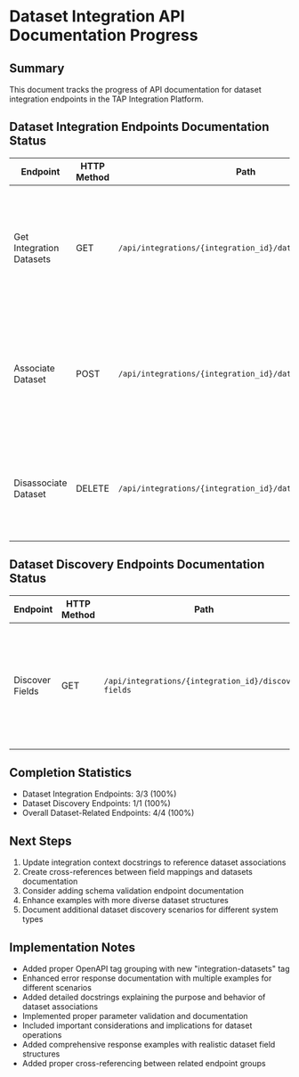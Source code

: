 # Dataset Integration API Documentation Progress

## Summary
This document tracks the progress of API documentation for dataset integration endpoints in the TAP Integration Platform.

## Dataset Integration Endpoints Documentation Status

| Endpoint | HTTP Method | Path | Status | Notes |
|----------|-------------|------|--------|-------|
| Get Integration Datasets | GET | `/api/integrations/{integration_id}/datasets` | ✅ Completed | Enhanced with detailed dataset examples including fields, improved descriptions, and proper error responses |
| Associate Dataset | POST | `/api/integrations/{integration_id}/datasets/{dataset_id}` | ✅ Completed | Added comprehensive error examples, detailed parameter descriptions, and explanation of association behaviors |
| Disassociate Dataset | DELETE | `/api/integrations/{integration_id}/datasets/{dataset_id}` | ✅ Completed | Added detailed documentation of disassociation implications, conflict scenarios, and proper error handling |

## Dataset Discovery Endpoints Documentation Status

| Endpoint | HTTP Method | Path | Status | Notes |
|----------|-------------|------|--------|-------|
| Discover Fields | GET | `/api/integrations/{integration_id}/discover-fields` | ✅ Completed | Added comprehensive source and destination field examples, detailed parameter validation, and extensive error handling documentation |

## Completion Statistics
- Dataset Integration Endpoints: 3/3 (100%)
- Dataset Discovery Endpoints: 1/1 (100%)
- Overall Dataset-Related Endpoints: 4/4 (100%)

## Next Steps
1. Update integration context docstrings to reference dataset associations
2. Create cross-references between field mappings and datasets documentation
3. Consider adding schema validation endpoint documentation
4. Enhance examples with more diverse dataset structures
5. Document additional dataset discovery scenarios for different system types

## Implementation Notes
- Added proper OpenAPI tag grouping with new "integration-datasets" tag
- Enhanced error response documentation with multiple examples for different scenarios
- Added detailed docstrings explaining the purpose and behavior of dataset associations
- Implemented proper parameter validation and documentation
- Included important considerations and implications for dataset operations
- Added comprehensive response examples with realistic dataset field structures
- Added proper cross-referencing between related endpoint groups